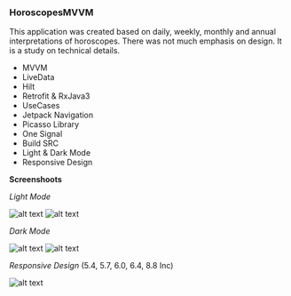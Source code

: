 
### HoroscopesMVVM

This application was created based on daily, weekly, monthly and annual interpretations of horoscopes.
There was not much emphasis on design. It is a study on technical details.


- MVVM 
- LiveData
- Hilt
- Retrofit & RxJava3
- UseCases
- Jetpack Navigation
- Picasso Library
- One Signal
- Build SRC
- Light & Dark Mode
- Responsive Design

**Screenshoots**

_Light Mode_

![alt text](https://i.hizliresim.com/4rnq6qp.png)
![alt text](https://i.hizliresim.com/1x3gl55.png)

_Dark Mode_

![alt text](https://i.hizliresim.com/5brrpb1.png)
![alt text](https://i.hizliresim.com/tbsex31.png)


 _Responsive Design_ (5.4, 5.7, 6.0, 6.4, 8.8 Inc) 

![alt text](https://i.hizliresim.com/oiwg2kf.png) 



